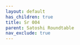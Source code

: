 ```yaml
---
layout: default
has_children: true
title: Sr 004
parent: Satoshi Roundtable
nav_exclude: true
---
```

